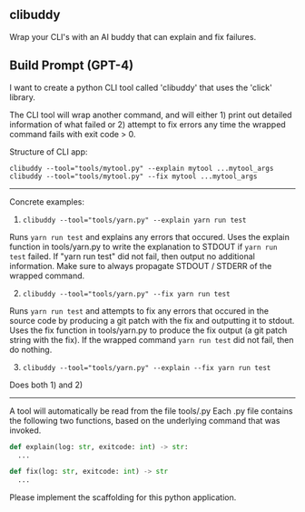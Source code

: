 ## clibuddy

Wrap your CLI's with an AI buddy that can explain and fix failures.

## Build Prompt (GPT-4)

I want to create a python CLI tool called 'clibuddy' that uses the 'click' library.

The CLI tool will wrap another command, and will either 1) print out detailed information of what failed or 2) attempt to fix errors any time the wrapped command fails with exit code > 0.

Structure of CLI app:
```
clibuddy --tool="tools/mytool.py" --explain mytool ...mytool_args
clibuddy --tool="tools/mytool.py" --fix mytool ...mytool_args
```

---

Concrete examples:

1) `clibuddy --tool="tools/yarn.py" --explain yarn run test`

Runs `yarn run test` and explains any errors that occured. Uses the explain function in tools/yarn.py to write the explanation to STDOUT if `yarn run test` failed. If "yarn run test" did not fail, then output no additional information. Make sure to always propagate STDOUT / STDERR of the wrapped command.

2) `clibuddy --tool="tools/yarn.py" --fix yarn run test`

Runs `yarn run test` and attempts to fix any errors that occured in the source code by producing a git patch with the fix and outputting it to stdout. Uses the fix function in tools/yarn.py to produce the fix output (a git patch string with the fix). If the wrapped command `yarn run test` did not fail, then do nothing.

3) `clibuddy --tool="tools/yarn.py" --explain --fix yarn run test`

Does both 1) and 2)

---

A tool will automatically be read from the file tools/<tool>.py
Each <tool>.py file contains the following two functions, based on the underlying command that was invoked.

```python
def explain(log: str, exitcode: int) -> str:
  ...

def fix(log: str, exitcode: int) -> str
  ...
```

Please implement the scaffolding for this python application.